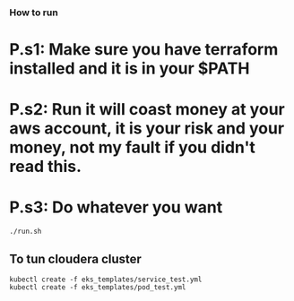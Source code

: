 ### How to run

# P.s1: Make sure you have terraform installed and it is in your $PATH

# P.s2: Run it will coast money at your aws account, it is your risk and your money, not my fault if you didn't read this.

# P.s3: Do whatever you want
```
./run.sh
```

## To tun cloudera cluster
```
kubectl create -f eks_templates/service_test.yml
kubectl create -f eks_templates/pod_test.yml
```
